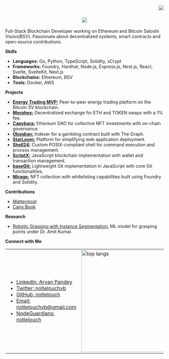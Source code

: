 <img align="right" src="https://visitor-badge.laobi.icu/badge?page_id=notlelouch.notlelouch" />

<h1 align="center">
    <img src="https://readme-typing-svg.herokuapp.com/?font=Righteous&size=35&center=true&vCenter=true&width=500&height=70&duration=4000&lines=Yo,+it's+Aryan!;+Code+so+good,+it's+criminal" />
</h1>

<p>Full-Stack Blockchain Developer working on Ethereum and Bitcoin Satoshi Vision(BSV). Passionate about decentralized systems, smart contracts and open-source contributions.</p>

<strong>Skills</strong>
<br>
<ul>
  <li><strong>Languages:</strong> Go, Python, TypeScript, Solidity, sCrypt</li>
  <li><strong>Frameworks:</strong> Foundry, Hardhat, Node.js, Express.js, Nest.js, React, Svelte, SvelteKit, Next.js</li>
  <li><strong>Blockchains:</strong> Ethereum, BSV</li>
  <li><strong>Tools:</strong> Docker, AWS</li>
</ul>

<strong>Projects</strong>
<ul>
  <li><a href="https://github.com/notlelouch/Energy-Trading-MVP"><strong>Energy Trading MVP:</strong></a> Peer-to-peer energy trading platform on the Bitcoin SV blockchain.</li>
  <li><a href="https://github.com/notlelouch/Morphex"><strong>Morphex:</strong></a> Decentralized exchange for ETH and TOKEN swaps with a 1% fee.</li>
  <li><a href="https://github.com/notlelouch/Capybara"><strong>Capybara:</strong></a> Ethereum DAO for collective NFT investments with on-chain governance.</li>
  <li><a href="https://github.com/notlelouch/Obsidian"><strong>Obsidian:</strong></a> Indexer for a gambling contract built with The Graph.</li>
  <li><a href="https://github.com/notlelouch/StarLoom"><strong>StarLoom:</strong></a> Platform for simplifying web application deployment.</li>
  <li><a href="https://github.com/notlelouch/Shell24"><strong>Shell24:</strong></a> Custom POSIX-compliant shell for command execution and process management.</li>
  <li><a href="https://github.com/notlelouch/ScriptX"><strong>ScriptX:</strong></a> JavaScript blockchain implementation with wallet and transaction management.</li>
  <li><a href="https://github.com/notlelouch/baseGit"><strong>baseGit:</strong></a> Lightweight Git implementation in JavaScript with core Git functionalities.</li>
<!--   <li><a href="https://github.com/notlelouch/Py-Ser"><strong>Py-Ser:</strong></a> Simple HTTP server in Python for handling requests and serving static files.</li> -->
  <li><a href="https://github.com/notlelouch/mirage"><strong>Mirage:</strong></a> NFT collection with whitelisting capabilities built using Foundry and Solidity.</li>
</ul>

<strong>Contributions</strong>
<ul>
  <li><a href="https://github.com/mattermost/mattermost">Mattermost</a></li>
  <li><a href="https://github.com/cairo-book/cairo-book">Cairo Book</a></li>
</ul>

<strong>Research</strong>
<ul>
  <li><a href="https://github.com/notlelouch/Robotic-Grasping-with-Instance-Segmentation">Robotic Grasping with Instance Segmentation:</a> ML model for grasping points under Dr. Amit Kumar.</li>
</ul>

<strong>Connect with Me</strong>
<table>
  <tr>
    <td>
      <ul>
        <li><a href="https://www.linkedin.com/">LinkedIn: Aryan Pandey</a></li>
        <li><a href="https://twitter.com/notlelouchvb">Twitter: notlelouchvb</a></li>
        <li><a href="https://github.com/notlelouch">GitHub: notlelouch</a></li>
        <li><a href="mailto:notlelouchvb@gmail.com">Email: notlelouchvb@gmail.com</a></li>
        <li><a href="https://nodeguardians.io/character/notlelouch">NodeGuardians: notlelouch</a></li>
      </ul>
    </td>
    <td>
      <img width=325 align="center" src="https://github-readme-stats.vercel.app/api/top-langs/?username=notlelouch&theme=gotham&show_icons=true&hide_border=false&layout=compact&hide=jupyter%20notebook" alt="top langs" />
    </td>
  </tr>
</table>








<!-- <h3 align="center">Crafting next-gen web experiences & dApps</h3>

<br/>

<div align="center">
 
 🔭 I’m currently working on **smart contracts**
 
 🌱 I’m currently learning **Go**

💬 We can chat about **Full-Stack, BlockChain...or anything [here](https://github.com/notlelouch/notlelouch/issues)**

 </div>
 
<div align="center"> 
  <a href="mailto:notlelouchvb@gmail.com">
    <img src="https://img.shields.io/badge/Gmail-333333?style=for-the-badge&logo=gmail&logoColor=red" />
   <a href="https://www.instagram.com/_aryanpandey_/">
    <img src="https://img.shields.io/badge/Instagram-E4405F?style=for-the-badge&logo=instagram&logoColor=white" />
   </a>
  </a>
  <a href="https://twitter.com/notlelouchvb" target="_blank">
    <img src="https://img.shields.io/badge/X-000000?style=for-the-badge&logo=x&logoColor=white" />
  </a>

</div>

 <hr/>
 
<h2 align="center"> Languages-Frameworks-Tools </h2>
<div style="text-align: center;">
    <img src="https://skillicons.dev/icons?i=css,bootstrap,html,react,svelte,vscode,github,git,gitlab,figma,tailwind,netlify,npm,anaconda,bash,arch,linux,apple,matlab,docker,ipfs,nodejs,python,javascript,typescript,express,mongodb,redis,nextjs,mysql,postman,replit,yarn,aws,solidity,go,wagmi,rainbowkit,viem,hardhat,foundry,metamask" style="display: inline-block"/>
<hr>
<h2 align="center"> Stats </h2>
<div align=center>
  <img width=390 src="https://github-readme-streak-stats.herokuapp.com/?user=notlelouch&theme=gotham&hide_border=false" alt="streak stats"/>    
  <img width=390 src="https://github-readme-stats.vercel.app/api?username=notlelouch&theme=gotham&show_icons=true&hide_border=false&count_private=true" alt="readme stats" />
  <br/>
  <img width=325 align="center" src="https://github-readme-stats.vercel.app/api/top-langs/?username=notlelouch&theme=gotham&show_icons=true&hide_border=false&layout=compact&hide=jupyter%20notebook" alt="top langs" />
</div>
</hr> -->
